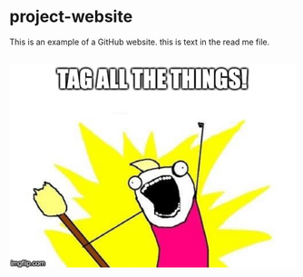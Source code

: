 # project-website
This is an example of a GitHub website.
this is text in the read me file.
<br/>
<br/>

<p><img src="3n048b.jpg"/></p>
